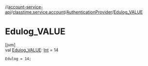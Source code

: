 //[account-service-api](../../../index.md)/[classtime.service.account](../index.md)/[AuthenticationProvider](index.md)/[Edulog_VALUE](-edulog_-v-a-l-u-e.md)

# Edulog_VALUE

[jvm]\
val [Edulog_VALUE](-edulog_-v-a-l-u-e.md): [Int](https://kotlinlang.org/api/latest/jvm/stdlib/kotlin/-int/index.html) = 14

`Edulog = 14;`

